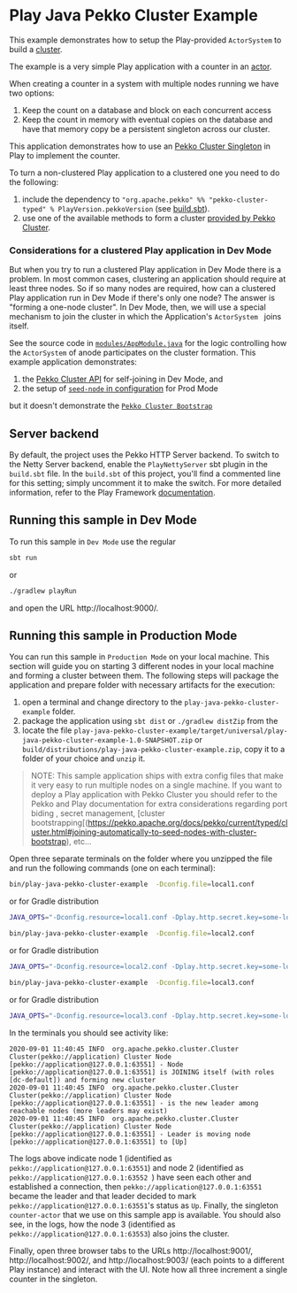 # Play Java Pekko Cluster Example

This example demonstrates how to setup the Play-provided `ActorSystem` to build a [cluster](https://pekko.apache.org/docs/pekko/current/typed/cluster.html).

The example is a very simple Play application with a counter in an [actor](app/services/CounterActor.java).

When creating a counter in a system with multiple nodes running we have two options:

1. Keep the count on a database and block on each concurrent access
2. Keep the count in memory with eventual copies on the database and have that memory copy be a persistent singleton across our cluster.

This application demonstrates how to use an [Pekko Cluster Singleton](https://pekko.apache.org/docs/pekko/current/typed/cluster-singleton.html#example) in
 Play to implement the counter.
 
To turn a non-clustered Play application to a clustered one you need to do the following:

1. include the dependency to `"org.apache.pekko" %% "pekko-cluster-typed" % PlayVersion.pekkoVersion` (see [build.sbt](build.sbt)).
2. use one of the available methods to form a cluster [provided by Pekko Cluster](https://pekko.apache.org/docs/pekko/current/typed/cluster.html#joining).

### Considerations for a clustered Play application in Dev Mode

But when you try to run a clustered Play application in Dev Mode there is a problem. In most common cases, clustering an application should require
 at least three nodes. So if so many nodes are required, how can a clustered Play application run in Dev Mode if there's only one node? The answer
  is "forming a one-node cluster". In Dev Mode, then, we will use a special mechanism to join the cluster in which the Application's `ActorSystem
  ` joins itself.
  
See the source code in [`modules/AppModule.java`](modules/AppModule.java) for the logic controlling how the `ActorSystem` of anode participates on
 the cluster formation. This example application demonstrates:
 
1. the [Pekko Cluster API](https://pekko.apache.org/docs/pekko/current/typed/cluster.html#joining-programmatically-to-seed-nodes) for self-joining in Dev Mode, and 
2. the setup of [`seed-node` in configuration](https://pekko.apache.org/docs/pekko/current/typed/cluster.html#joining-configured-seed-nodes) for Prod Mode
 
but it doesn't demonstrate the [`Pekko Cluster Bootstrap`](https://pekko.apache.org/docs/pekko/current/typed/cluster.html#joining-automatically-to-seed-nodes-with-cluster-bootstrap)

## Server backend

By default, the project uses the Pekko HTTP Server backend. To switch to the Netty Server backend, enable the `PlayNettyServer` sbt plugin in the `build.sbt` file.
In the `build.sbt` of this project, you'll find a commented line for this setting; simply uncomment it to make the switch.
For more detailed information, refer to the Play Framework [documentation](https://www.playframework.com/documentation/3.0.x/Server).

## Running this sample in Dev Mode

To run this sample in `Dev Mode` use the regular 

```bash
sbt run
```
or
```bash
./gradlew playRun
```

and open the URL http://localhost:9000/.

## Running this sample in Production Mode

You can run this sample in `Production Mode` on your local machine. This section will guide you on starting 3 different nodes in your local machine
 and forming a cluster between them. The following steps will package the application and prepare folder with necessary artifacts for the execution: 
 
1. open a terminal and change directory to the `play-java-pekko-cluster-example` folder.
2. package the application using `sbt dist` or `./gradlew distZip` from the 
3. locate the file `play-java-pekko-cluster-example/target/universal/play-java-pekko-cluster-example-1.0-SNAPSHOT.zip` or `build/distributions/play-java-pekko-cluster-example.zip`, copy it to a folder of your
 choice and `unzip` it.

> NOTE: This sample application ships with extra config files that make it very easy to run multiple nodes on a single machine. If you want to
> deploy a Play application with Pekko Cluster you should refer to the Pekko and Play documentation for extra considerations regarding port biding
>, secret management, [cluster bootstrapping[(https://pekko.apache.org/docs/pekko/current/typed/cluster.html#joining-automatically-to-seed-nodes-with-cluster-bootstrap), etc...


Open three separate terminals on the folder where you unzipped the file and run the following commands (one on each terminal):
 
```bash
bin/play-java-pekko-cluster-example  -Dconfig.file=local1.conf
```
or for Gradle distribution
```bash
JAVA_OPTS="-Dconfig.resource=local1.conf -Dplay.http.secret.key=some-long-key-that-will-be-used-by-your-application" ./bin/play-java-pekko-cluster-example
```

```bash
bin/play-java-pekko-cluster-example  -Dconfig.file=local2.conf
```
or for Gradle distribution
```bash
JAVA_OPTS="-Dconfig.resource=local2.conf -Dplay.http.secret.key=some-long-key-that-will-be-used-by-your-application" ./bin/play-java-pekko-cluster-example
```


```bash
bin/play-java-pekko-cluster-example  -Dconfig.file=local3.conf
```
or for Gradle distribution
```bash
JAVA_OPTS="-Dconfig.resource=local3.conf -Dplay.http.secret.key=some-long-key-that-will-be-used-by-your-application" ./bin/play-java-pekko-cluster-example
```

In the terminals you should see activity like:


```
2020-09-01 11:40:45 INFO  org.apache.pekko.cluster.Cluster Cluster(pekko://application) Cluster Node [pekko://application@127.0.0.1:63551] - Node [pekko://application@127.0.0.1:63551] is JOINING itself (with roles [dc-default]) and forming new cluster
2020-09-01 11:40:45 INFO  org.apache.pekko.cluster.Cluster Cluster(pekko://application) Cluster Node [pekko://application@127.0.0.1:63551] - is the new leader among reachable nodes (more leaders may exist)
2020-09-01 11:40:45 INFO  org.apache.pekko.cluster.Cluster Cluster(pekko://application) Cluster Node [pekko://application@127.0.0.1:63551] - Leader is moving node [pekko://application@127.0.0.1:63551] to [Up]
```

The logs above indicate node 1 (identified as `pekko://application@127.0.0.1:63551`) and node 2 (identified as `pekko://application@127.0.0.1:63552
`) have seen each other and established a connection, then `pekko://application@127.0.0.1:63551` became the leader and that leader decided to mark
 `pekko://application@127.0.0.1:63551`'s status as `Up`. Finally, the singleton `counter-actor` that we use on this sample app is available. You
  should also see, in the logs, how the node 3 (identified as `pekko://application@127.0.0.1:63553`) also joins the cluster.

Finally, open three browser tabs to the URLs http://localhost:9001/, http://localhost:9002/, and http://localhost:9003/ (each points to a different
 Play instance) and interact with the UI. Note how all three increment a single counter in the singleton.

